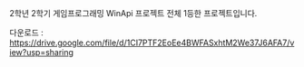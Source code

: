 2학년 2학기 게임프로그래밍 WinApi 프로젝트 전체 1등한 프로젝트입니다.

다운로드 : https://drive.google.com/file/d/1CI7PTF2EoEe4BWFASxhtM2We37J6AFA7/view?usp=sharing


